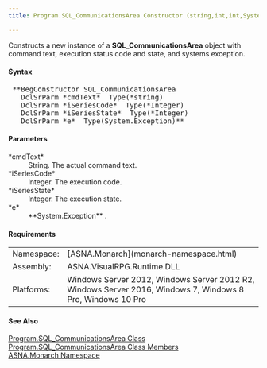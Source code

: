 ```yaml
---
title: Program.SQL_CommunicationsArea Constructor (string,int,int,System.Exception)

---
```


Constructs a new instance of a **SQL_CommunicationsArea** object with command text, execution status code and state, and systems exception.

#### Syntax
<pre class="syntax"> **BegConstructor SQL_CommunicationsArea
   DclSrParm *cmdText*  Type(*string)
   DclSrParm *iSeriesCode*  Type(*Integer)
   DclSrParm *iSeriesState*  Type(*Integer)
   DclSrParm *e*  Type(System.Exception)**       </pre>

#### Parameters
<dl>
        <dt>
 *cmdText* 
        </dt>
        <dd>String. The actual command text.</dd>
        <dt>
 *iSeriesCode* 
        </dt>
        <dd>Integer. The execution code.</dd>
        <dt>
 *iSeriesState* 
        </dt>
        <dd>Integer. The execution state.</dd>
        <dt>
 *e* 
        </dt>
        <dd>
 **System.Exception** .</dd>
</dl>

#### Requirements
<table class="dttable" cellspacing="0" cellpadding="4" width="60%">
           <colgroup>
            <col width="15%" style="font-weight:bold" />
            <col width="85%" />
          </colgroup>
          <tr>
            <td>Namespace:</td>
            <td>[ASNA.Monarch](monarch-namespace.html)</td>
          </tr>
          <tr>
            <td>Assembly:</td>
            <td>ASNA.VisualRPG.Runtime.DLL</td>
          </tr>
         <tr>
            <td>Platforms:</td>
            <td> Windows Server 2012, Windows Server 2012 R2, Windows Server 2016, Windows 7, Windows 8 Pro, Windows 10 Pro</td>
         </tr>
</table>

<!-- end -->

#### See Also
[ Program.SQL_CommunicationsArea Class](program-sql-communications-area-class.html) <br /> [ Program.SQL_CommunicationsArea Class Members](program-sql-communications-area-class-members.html) <br /> [ASNA.Monarch Namespace](monarch-namespace.html) 
